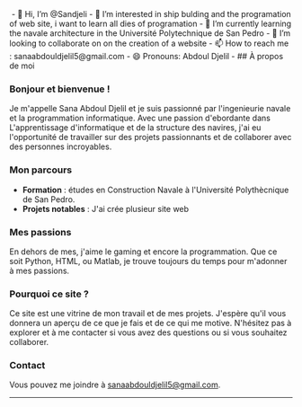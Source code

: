 <img href="https://scontent.fabj1-1.fna.fbcdn.net/v/t39.30808-6/470209603_2092622884500295_1723060019726657456_n.jpg?stp=c0.89.810.810a_dst-jpg_s206x206_tt6&_nc_cat=110&ccb=1-7&_nc_sid=52bb43&_nc_eui2=AeGoShCPap2sPMO299MtVGVr3We6KMF4kTjdZ7oowXiROA_l0IRJpZz5w-AtORBwIbMheNeVaBGW4mtMY6bwKmEx&_nc_ohc=HTCEJD2Kr0wQ7kNvgHAKRH1&_nc_zt=23&_nc_ht=scontent.fabj1-1.fna&_nc_gid=AFbntREtAFRlZAUakPsxFux&oh=00_AYBWQHKQlIv5JCh8YnigwOfAk1QvU0NQI8X3dLf5K9vvWg&oe=676CC020">
- 👋 Hi, I’m @Sandjeli
- 👀 I’m interested in ship bulding and the programation of web site, i want to learn all dies of programation
- 🌱 I’m currently learning the navale architecture in the Université Polytechnique de San Pedro
- 💞️ I’m looking to collaborate on on the creation of a website
- 📫 How to reach me : sanaabdouldjelil5@gmail.com
- 😄 Pronouns: Abdoul Djelil
- 
## À propos de moi

### Bonjour et bienvenue !

Je m'appelle Sana Abdoul Djelil et je suis passionné par l'ingenieurie navale et la programmation informatique. Avec une passion d'ebordante dans L'apprentissage d'informatique et de la structure des navires, j'ai eu l'opportunité de travailler sur des projets passionnants et de collaborer avec des personnes incroyables.

### Mon parcours

- **Formation** : études en Construction Navale à l'Université Polythècnique de San Pedro.
- **Projets notables** : J'ai crée plusieur site web

### Mes passions

En dehors de mes, j'aime le gaming et encore la programmation. Que ce soit Python, HTML, ou Matlab, je trouve toujours du temps pour m'adonner à mes passions.

### Pourquoi ce site ?

Ce site est une vitrine de mon travail et de mes projets. J'espère qu'il vous donnera un aperçu de ce que je fais et de ce qui me motive. N'hésitez pas à explorer et à me contacter si vous avez des questions ou si vous souhaitez collaborer.

### Contact

Vous pouvez me joindre à sanaabdouldjelil5@gmail.com.

---

<!---
Sandjeli/Sandjeli is a ✨ special ✨ repository because its `README.md` (this file) appears on your GitHub profile.
You can click the Preview link to take a look at your changes.
--->
